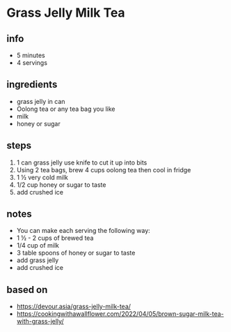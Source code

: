 # Grass Jelly Milk Tea

## info  
* 5 minutes 
* 4 servings  

## ingredients
* grass jelly in can
* Oolong tea or any tea bag you like
* milk
* honey or sugar

## steps  
1. 1 can grass jelly use knife to cut it up into bits
2. Using 2 tea bags, brew 4 cups oolong tea then cool in fridge
3. 1 ½ very cold milk
4. 1/2 cup honey or sugar to taste
5. add crushed ice

## notes  
*  You can make each serving the following way:
*  1 ½ - 2 cups of brewed tea
*  1/4 cup of milk
*  3 table spoons of honey or sugar to taste
*  add grass jelly
*  add crushed ice

## based on  
*  https://devour.asia/grass-jelly-milk-tea/
*  https://cookingwithawallflower.com/2022/04/05/brown-sugar-milk-tea-with-grass-jelly/

